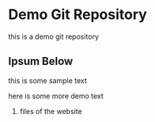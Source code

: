 # Demo Git Repository
this is a demo git repository

## Ipsum Below
this is some sample text

here is some more demo text
1. files of the website
